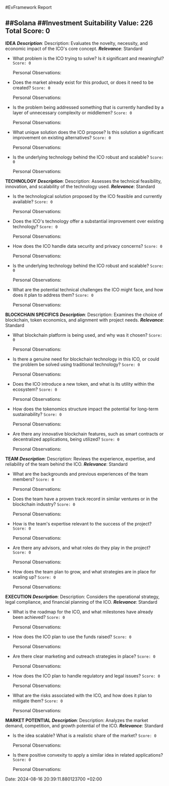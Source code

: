 #EvFramework Report

##**Solana**
##**Investment Suitability Value**:   226
**Total Score**: 0
---
**IDEA**
***Description***: Description: Evaluates the novelty, necessity, and economic impact of the ICO's core concept.
***Relevance***: Standard

- What problem is the ICO trying to solve? Is it significant and meaningful?
    `Score: 0`

    Personal Observations: 


- Does the market already exist for this product, or does it need to be created?
    `Score: 0`

    Personal Observations: 


- Is the problem being addressed something that is currently handled by a layer of unnecessary complexity or middlemen?
    `Score: 0`

    Personal Observations: 


- What unique solution does the ICO propose? Is this solution a significant improvement on existing alternatives?
    `Score: 0`

    Personal Observations: 


- Is the underlying technology behind the ICO robust and scalable?
    `Score: 0`

    Personal Observations: 



**TECHNOLOGY**
***Description***: Description: Assesses the technical feasibility, innovation, and scalability of the technology used.
***Relevance***: Standard

- Is the technological solution proposed by the ICO feasible and currently available?
    `Score: 0`

    Personal Observations: 


- Does the ICO's technology offer a substantial improvement over existing technology?
    `Score: 0`

    Personal Observations: 


- How does the ICO handle data security and privacy concerns?
    `Score: 0`

    Personal Observations: 


- Is the underlying technology behind the ICO robust and scalable?
    `Score: 0`

    Personal Observations: 


- What are the potential technical challenges the ICO might face, and how does it plan to address them?
    `Score: 0`

    Personal Observations: 



**BLOCKCHAIN SPECIFICS**
***Description***: Description: Examines the choice of blockchain, token economics, and alignment with project needs.
***Relevance***: Standard

- What blockchain platform is being used, and why was it chosen?
    `Score: 0`

    Personal Observations: 


- Is there a genuine need for blockchain technology in this ICO, or could the problem be solved using traditional technology?
    `Score: 0`

    Personal Observations: 


- Does the ICO introduce a new token, and what is its utility within the ecosystem?
    `Score: 0`

    Personal Observations: 


- How does the tokenomics structure impact the potential for long-term sustainability?
    `Score: 0`

    Personal Observations: 


- Are there any innovative blockchain features, such as smart contracts or decentralized applications, being utilized?
    `Score: 0`

    Personal Observations: 



**TEAM**
***Description***: Description: Reviews the experience, expertise, and reliability of the team behind the ICO.
***Relevance***: Standard

- What are the backgrounds and previous experiences of the team members?
    `Score: 0`

    Personal Observations: 


- Does the team have a proven track record in similar ventures or in the blockchain industry?
    `Score: 0`

    Personal Observations: 


- How is the team's expertise relevant to the success of the project?
    `Score: 0`

    Personal Observations: 


- Are there any advisors, and what roles do they play in the project?
    `Score: 0`

    Personal Observations: 


- How does the team plan to grow, and what strategies are in place for scaling up?
    `Score: 0`

    Personal Observations: 



**EXECUTION**
***Description***: Description: Considers the operational strategy, legal compliance, and financial planning of the ICO.
***Relevance***: Standard

- What is the roadmap for the ICO, and what milestones have already been achieved?
    `Score: 0`

    Personal Observations: 


- How does the ICO plan to use the funds raised?
    `Score: 0`

    Personal Observations: 


- Are there clear marketing and outreach strategies in place?
    `Score: 0`

    Personal Observations: 


- How does the ICO plan to handle regulatory and legal issues?
    `Score: 0`

    Personal Observations: 


- What are the risks associated with the ICO, and how does it plan to mitigate them?
    `Score: 0`

    Personal Observations: 



**MARKET POTENTIAL**
***Description***: Description: Analyzes the market demand, competition, and growth potential of the ICO.
***Relevance***: Standard

- Is the idea scalable? What is a realistic share of the market?
    `Score: 0`

    Personal Observations: 


- Is there positive convexity to apply a similar idea in related applications?
    `Score: 0`

    Personal Observations: 






Date: 2024-08-16 20:39:11.880123700 +02:00
